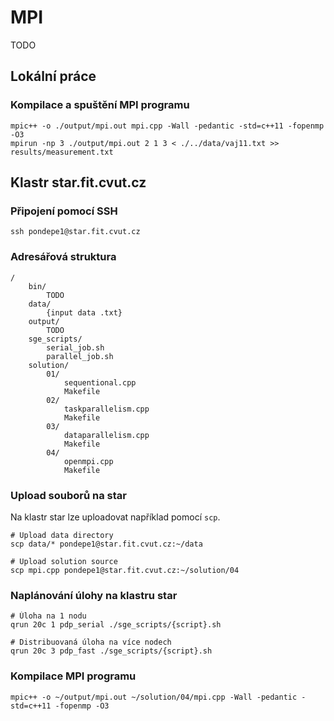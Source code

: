 # MPI

TODO

## Lokální práce

### Kompilace a spuštění MPI programu

    mpic++ -o ./output/mpi.out mpi.cpp -Wall -pedantic -std=c++11 -fopenmp -O3
    mpirun -np 3 ./output/mpi.out 2 1 3 < ./../data/vaj11.txt >> results/measurement.txt

## Klastr star.fit.cvut.cz

### Připojení pomocí SSH

    ssh pondepe1@star.fit.cvut.cz

### Adresářová struktura

    /
        bin/
            TODO
        data/
            {input data .txt}
        output/
            TODO
        sge_scripts/
            serial_job.sh
            parallel_job.sh
        solution/
            01/
                sequentional.cpp
                Makefile
            02/
                taskparallelism.cpp
                Makefile
            03/
                dataparallelism.cpp
                Makefile
            04/
                openmpi.cpp
                Makefile

### Upload souborů na star

Na klastr star lze uploadovat například pomocí `scp`.

    # Upload data directory
    scp data/* pondepe1@star.fit.cvut.cz:~/data

    # Upload solution source
    scp mpi.cpp pondepe1@star.fit.cvut.cz:~/solution/04

### Naplánování úlohy na klastru star

    # Úloha na 1 nodu
    qrun 20c 1 pdp_serial ./sge_scripts/{script}.sh

    # Distribuovaná úloha na více nodech
    qrun 20c 3 pdp_fast ./sge_scripts/{script}.sh

### Kompilace MPI programu

    mpic++ -o ~/output/mpi.out ~/solution/04/mpi.cpp -Wall -pedantic -std=c++11 -fopenmp -O3
